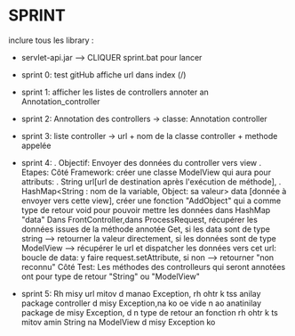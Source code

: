 # SPRINT

inclure tous les library :
   - servlet-api.jar
--> CLIQUER sprint.bat pour lancer

- sprint 0:
   test gitHub
   affiche url dans index (/)
- sprint 1:
   afficher les listes de controllers annoter an Annotation_controller
- sprint 2:
   Annotation des controllers -> classe: Annotation controller
- sprint 3:
   liste controller -> url + nom de la classe controller + methode appelée 
- sprint 4:
   . Objectif: Envoyer des données du controller vers view
   . Etapes:
      Côté Framework:
         créer une classe ModelView qui aura pour attributs:
            . String url[url de destination après l'exécution de méthode], 
            . HashMap<String : nom de la variable, Object: sa valeur> data [donnée à envoyer vers cette view],
         créer une fonction "AddObject" qui a comme type de retour void pour pouvoir mettre les données dans HashMap "data"
         Dans FrontController,dans ProcessRequest, récupérer les données issues de la méthode annotée Get, si les data sont de type string --> retourner la valeur directement, si les données sont de type ModelView --> récupérer le url et dispatcher les données vers cet url: boucle de data: y faire request.setAttribute, si non --> retourner "non reconnu"
      Côté Test: 
         Les méthodes des controlleurs qui seront annotées ont pour type de retour "String" ou "ModelView"
- sprint 5:
   Rh misy url mitov d manao Exception, rh ohtr k tss anilay package controller d misy Exception,na ko oe vide n ao anatinilay package de misy Exception, d n type de retour an fonction rh ohtr k ts mitov amin String na ModelView d misy Exception ko
   
